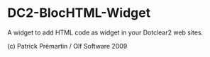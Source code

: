 # DC2-BlocHTML-Widget
A widget to add HTML code as widget in your Dotclear2 web sites.

(c) Patrick Prémartin / Olf Software 2009
